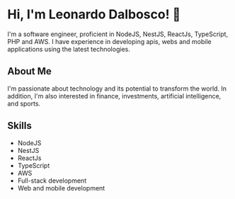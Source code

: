# Hi, I'm Leonardo Dalbosco! 👋

I'm a software engineer, proficient in NodeJS, NestJS, ReactJs, TypeScript, PHP and AWS. I have experience in developing apis, webs and mobile applications using the latest technologies.

## About Me

I'm passionate about technology and its potential to transform the world. In addition, I'm also interested in finance, investments, artificial intelligence, and sports.

## Skills

- NodeJS
- NestJS
- ReactJs
- TypeScript
- AWS
- Full-stack development
- Web and mobile development

